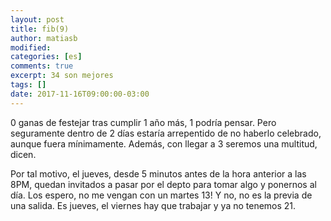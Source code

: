 ```yaml
---
layout: post
title: fib(9)
author: matiasb
modified:
categories: [es]
comments: true
excerpt: 34 son mejores
tags: []
date: 2017-11-16T09:00:00-03:00
---
```


0 ganas de festejar tras cumplir 1 año más, 1 podría pensar. Pero
seguramente dentro de 2 días estaría arrepentido de no haberlo
celebrado, aunque fuera mínimamente. Además, con llegar a 3 seremos
una multitud, dicen.

Por tal motivo, el jueves, desde 5 minutos antes de la hora anterior a
las 8PM, quedan invitados a pasar por el depto
para tomar algo y ponernos al día. Los espero, no me vengan con un
martes 13! Y no, no es la previa de una salida. Es jueves, el viernes
hay que trabajar y ya no tenemos 21.
